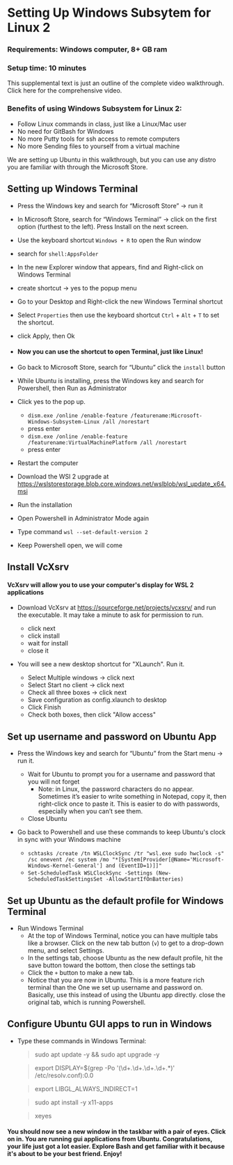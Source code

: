 # Setting Up Windows Subsytem for Linux 2

### Requirements: Windows computer, 8+ GB ram
### Setup time: 10 minutes

This supplemental text is just an outline of the complete video walkthrough. Click here for the comprehensive video.

### Benefits of using Windows Subsystem for Linux 2:

- Follow Linux commands in class, just like a Linux/Mac user
- No need for GitBash for Windows
- No more Putty tools for ssh access to remote computers
- No more Sending files to yourself from a virtual machine

We are setting up Ubuntu in this walkthrough, but you can use any distro you are familiar with
through the Microsoft Store.

## Setting up Windows Terminal

* Press the Windows key and search for “Microsoft Store” → run it
* In Microsoft Store, search for “Windows Terminal” → click on the first option (furthest to the left). Press Install on the next screen.
* Use the keyboard shortcut `Windows + R` to open the Run window
* search for `shell:AppsFolder`
* In the new Explorer window that appears, find and Right-click on Windows Terminal
* create shortcut → yes to the popup menu

* Go to your Desktop and Right-click the new Windows Terminal shortcut
* Select `Properties` then use the keyboard shortcut `Ctrl` + `Alt` + `T` to set the shortcut.
* click Apply, then Ok
* #### Now you can use the shortcut to open Terminal, just like Linux!

* Go back to Microsoft Store, search for “Ubuntu” click the `install` button
* While Ubuntu is installing, press the Windows key and search for Powershell, then Run as Administrator 
* Click yes to the pop up.
    + `dism.exe /online /enable-feature /featurename:Microsoft-Windows-Subsystem-Linux /all /norestart`
    + press enter
    + `dism.exe /online /enable-feature /featurename:VirtualMachinePlatform /all /norestart`
    + press enter
* Restart the computer
* Download the WSl 2 upgrade
  at https://wslstorestorage.blob.core.windows.net/wslblob/wsl_update_x64.msi
* Run the installation
* Open Powershell in Administrator Mode again
* Type command `wsl --set-default-version 2`
* Keep Powershell open, we will come

## Install VcXsrv

#### VcXsrv will allow you to use your computer's display for WSL 2 applications

* Download VcXsrv at https://sourceforge.net/projects/vcxsrv/ and run the executable. It may take a minute to ask for permission to run.
    + click next
    + click install
    + wait for install
    + close it


* You will see a new desktop shortcut for "XLaunch". Run it.
    + Select Multiple windows → click next
    + Select Start no client → click next
    + Check all three boxes → click next
    + Save configuration as config.xlaunch to desktop
    + Click Finish
    + Check both boxes, then click "Allow access"


## Set up username and password on Ubuntu App

* Press the Windows key and search for “Ubuntu” from the Start menu → run it.
    + Wait for Ubuntu to prompt you for a username and password that you will not forget
        - Note: in Linux, the password characters do no appear. Sometimes it’s easier to write
          something in Notepad, copy it, then right-click once to paste it. This is easier to do
          with passwords, especially when you can’t see them.
    + Close Ubuntu
    
* Go back to Powershell and use these commands to keep Ubuntu's clock in sync with your Windows machine
    + `schtasks /create /tn WSLClockSync /tr "wsl.exe sudo hwclock -s" /sc onevent /ec system /mo "*[System[Provider[@Name='Microsoft-Windows-Kernel-General'] and (EventID=1)]]"`
    + `Set-ScheduledTask WSLClockSync -Settings (New-ScheduledTaskSettingsSet -AllowStartIfOnBatteries)`


## Set up Ubuntu as the default profile for Windows Terminal

* Run Windows Terminal
    + At the top of Windows Terminal, notice you can have multiple tabs like a browser. Click on the new tab button (`∨`) to get to a drop-down menu, and select Settings.
    + In the settings tab, choose Ubuntu as the new default profile, hit the save button toward the
      bottom, then close the settings tab
    + Click the `+` button to make a new tab.
    + Notice that you are now in Ubuntu. This is a more feature rich
      terminal than the One we set up username and password on. Basically, use this instead of using
      the Ubuntu app directly. close the original tab, which is running Powershell.

## Configure Ubuntu GUI apps to run in Windows

* Type these commands in Windows Terminal:
  
  > sudo apt update -y && sudo apt upgrade -y
  
  > export DISPLAY=$(grep -Po '(\d+\.\d+\.\d+\.\d+\.*)' /etc/resolv.conf):0.0
  
  > export LIBGL_ALWAYS_INDIRECT=1
  
  > sudo apt install -y x11-apps 
  
  > xeyes

#### You should now see a new window in the taskbar with a pair of eyes. Click on in. You are running gui applications from Ubuntu. Congratulations, your life just got a lot easier. Explore Bash and get familiar with it because it's about to be your best friend. Enjoy!
